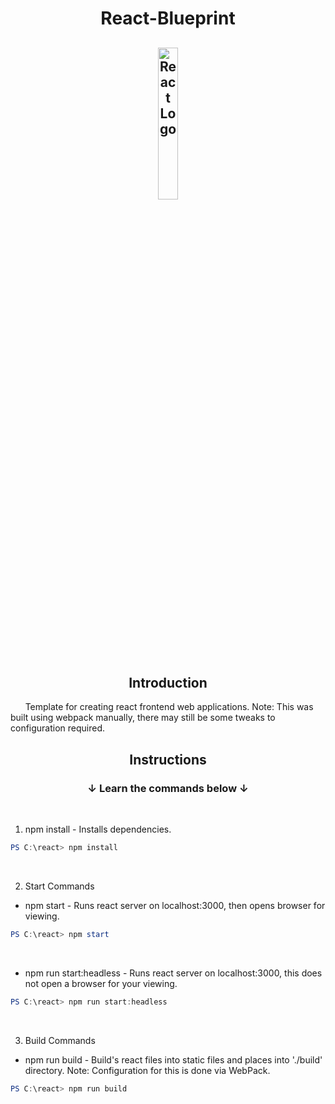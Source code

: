 <h1 align="center">React-Blueprint</h1>
<h2 align="center">
    <img src="./public/static/favicon.ico" title="React Logo" alt="React Logo" style="width: 25%; height: auto;"/>
</h2>

<h2 align="center">Introduction</h2>

&nbsp;&nbsp;&nbsp;&nbsp;&nbsp;&nbsp;Template for creating react frontend web applications. Note: This was built using webpack manually, there may still be some tweaks to configuration required.

<h2 align="center">Instructions</h2>

<h3 align="center">&darr; Learn the commands below &darr;</h3>

<br/>

1. npm install - Installs dependencies.

```powershell
PS C:\react> npm install 
```

<br/>

2. Start Commands

- npm start - Runs react server on localhost:3000, then opens browser for viewing.

```powershell
PS C:\react> npm start 
```

<br/>

- npm run start:headless - Runs react server on localhost:3000, this does not open a browser for your viewing.

```powershell
PS C:\react> npm run start:headless 
```

<br/>

3. Build Commands

- npm run build - Build's react files into static files and places into './build' directory. Note: Configuration for this is done via WebPack.

```powershell
PS C:\react> npm run build 
```

